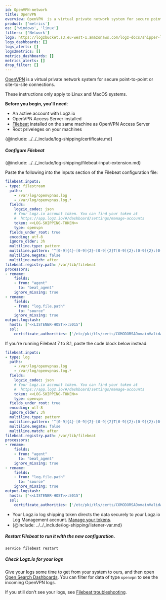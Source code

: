 ```yaml
---
id: OpenVPN-network
title: OpenVPN
overview: OpenVPN  is a virtual private network system for secure point-to-point or site-to-site connections.
product: ['metrics']
os: ['windows', 'linux']
filters: ['Network']
logo: https://logzbucket.s3.eu-west-1.amazonaws.com/logz-docs/shipper-logos/openvpn.png
logs_dashboards: []
logs_alerts: []
logs2metrics: []
metrics_dashboards: []
metrics_alerts: []
drop_filter: []
---
```


[OpenVPN](https://openvpn.net) is a virtual private network system for secure point-to-point or site-to-site connections.

These instructions only apply to Linux and MacOS systems.


**Before you begin, you'll need**: 

* An active account with Logz.io
* OpenVPN Access Server installed
* [Filebeat](https://www.elastic.co/guide/en/beats/filebeat/current/filebeat-installation.html) installed on the same machine as OpenVPN Access Server
* Root priveleges on your machines 

 
  

{@include: ../../_include/log-shipping/certificate.md}


##### Configure Filebeat

{@include: ../../_include/log-shipping/filebeat-input-extension.md}


Paste the following into the inputs section of the Filebeat configuration file:

   ```yaml
   filebeat.inputs:
   - type: filestream
     paths:
       - /var/log/openvpnas.log
       - /var/log/openvpnas.log.*
     fields:
       logzio_codec: json
       # Your Logz.io account token. You can find your token at
       #  https://app.logz.io/#/dashboard/settings/manage-accounts
       token: <<LOG-SHIPPING-TOKEN>>
       type: openvpn
     fields_under_root: true
     encoding: utf-8
     ignore_older: 3h
     multiline.type: pattern
     multiline.pattern: '^[0-9]{4}-[0-9]{2}-[0-9]{2}T[0-9]{2}:[0-9]{2}:[0-9]{2}\+[0-9]{4} \[\S+\]( {2,}| \})'
     multiline.negate: false
     multiline.match: after
   filebeat.registry.path: /var/lib/filebeat
   processors:
   - rename:
       fields:
       - from: "agent"
         to: "beat_agent"
       ignore_missing: true
   - rename:
       fields:
       - from: "log.file.path"
         to: "source"
       ignore_missing: true
   output.logstash:
     hosts: ["<<LISTENER-HOST>>:5015"]
     ssl:
       certificate_authorities: ['/etc/pki/tls/certs/COMODORSADomainValidationSecureServerCA.crt']
   ```

If you're running Filebeat 7 to 8.1, paste the code block below instead:

   ```yaml
   filebeat.inputs:
   - type: log
     paths:
       - /var/log/openvpnas.log
       - /var/log/openvpnas.log.*
     fields:
       logzio_codec: json
       # Your Logz.io account token. You can find your token at
       #  https://app.logz.io/#/dashboard/settings/manage-accounts
       token: <<LOG-SHIPPING-TOKEN>>
       type: openvpn
     fields_under_root: true
     encoding: utf-8
     ignore_older: 3h
     multiline.type: pattern
     multiline.pattern: '^[0-9]{4}-[0-9]{2}-[0-9]{2}T[0-9]{2}:[0-9]{2}:[0-9]{2}\+[0-9]{4} \[\S+\]( {2,}| \})'
     multiline.negate: false
     multiline.match: after
   filebeat.registry.path: /var/lib/filebeat
   processors:
   - rename:
       fields:
       - from: "agent"
         to: "beat_agent"
       ignore_missing: true
   - rename:
       fields:
       - from: "log.file.path"
         to: "source"
       ignore_missing: true
   output.logstash:
     hosts: ["<<LISTENER-HOST>>:5015"]
     ssl:
       certificate_authorities: ['/etc/pki/tls/certs/COMODORSADomainValidationSecureServerCA.crt']
   ```


  
   * Your Logz.io log shipping token directs the data securely to your Logz.io Log Management account. [Manage your tokens](https://app.logz.io/#/dashboard/settings/manage-tokens/shared).
   * {@include: ../../_include/log-shipping/listener-var.md}

##### Restart Filebeat to run it with the new configuration.
  
```shell
service filebeat restart
```

##### Check Logz.io for your logs

Give your logs some time to get from your system to ours, and then open [Open Search Dashboards](https://app.logz.io/#/dashboard/osd). You can filter for data of type `openvpn` to see the incoming OpenVPN logs.
  
If you still don't see your logs, see [Filebeat troubleshooting](https://docs.logz.io/docs/user-guide/log-management/troubleshooting/troubleshooting-filebeat/).

  
